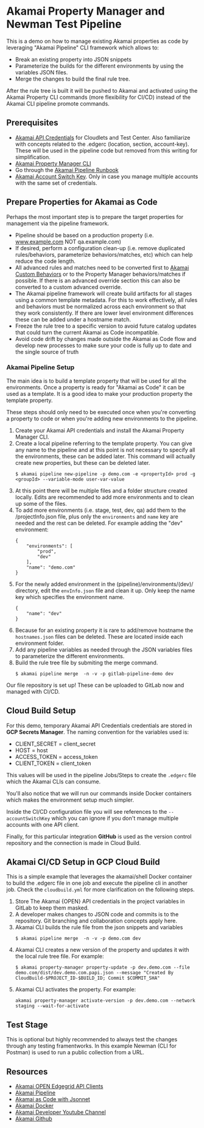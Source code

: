 # Akamai Property Manager and Newman Test Pipeline

This is a demo on how to manage existing Akamai properties as code by leveraging "Akamai Pipeline" CLI framework which allows to:

* Break an existing property into JSON snippets
* Parameterize the builds for the different environments by using the variables JSON files.
* Merge the changes to build the final rule tree. 

After the rule tree is built it will be pushed to Akamai and activated using the Akamai Property CLI commands (more flexibility for CI/CD) instead of the Akamai CLI pipeline promote commands.

## Prerequisites
- [Akamai API Credentials](https://techdocs.akamai.com/developer/docs/set-up-authentication-credentials) for Cloudlets and Test Center. Also familiarize with concepts related to the .edgerc (location, section, account-key). These will be used in the pipeline code but removed from this writing for simplification.
- [Akamai Property Manager CLI](https://github.com/akamai/cli-property-manager)
- Go through the [Akamai Pipeline Runbook](https://developer.akamai.com/resource/whitepaper/akamai-pipeline-cli-framework-runbook/direct)
- [Akamai Account Switch Key](https://techdocs.akamai.com/developer/docs/manage-many-accounts-with-one-api-client). Only in case you manage multiple accounts with the same set of credentials.

## Prepare Properties for Akamai as Code
Perhaps the most important step is to prepare the target properties for management via the pipeline framework.

* Pipeline should be based on a production property (i.e. www.example.com NOT qa.example.com)
* If desired, perform a configuration clean-up (i.e. remove duplicated rules/behaviors, parameterize behaviors/matches, etc) which can help reduce the code length.
* All advanced rules and matches need to be converted first to [Akamai Custom Behaviors](https://developer.akamai.com/blog/2018/04/26/custom-behaviors-property-manager-papi) or to the Property Manager behaviors/matches if possible. If there is an advanced override section this can also be converted to a custom advanced override.
* The Akamai pipeline framework will create build artifacts for all stages using a common template metadata. For this to work effectively, all rules and behaviors must be normalized across each environment so that they work consistently. If there are lower level environment differences these can be added under a hostname match.
* Freeze the rule tree to a specific version to avoid future catalog updates that could turn the current Akamai as Code incompatible.
* Avoid code drift by changes made outside the Akamai as Code flow and develop new processes to make sure your code is fully up to date and the single source of truth

### Akamai Pipeline Setup
The main idea is to build a template property that will be used for all the environments. Once a property is ready for "Akamai as Code" it can be used as a template. It is a good idea to make your production property the template property.

These steps should only need to be executed once when you're converting a property to code or when you're adding new environments to the pipeline.

1. Create your Akamai API credentials and install the Akamai Property Manager CLI.
2. Create a local pipeline referring to the template property. You can give any name to the pipeline and at this point is not necessary to specify all the environments, these can be added later. This command will actually create new properties, but these can be deleted later.
    ```
    $ akamai pipeline new-pipeline -p demo.com -e <propertyId> prod -g <groupId> --variable-mode user-var-value
    ```
3. At this point there will be multiple files and a folder structure created locally. Edits are recommended to add more environments and to clean up some of the files.
4. To add more environments (i.e. stage, test, dev, qa) add them to the /projectInfo.json file, plus only the `environments` and `name` key are needed and the rest can be deleted. For example adding the "dev" environment:
    ```
    {
        "environments": [
            "prod",
            "dev"
        ],
        "name": "demo.com"
    }
    ```
5. For the newly added environment in the (pipeline)/environments/(dev)/ directory, edit the `envInfo.json` file and clean it up. Only keep the name key which specifies the environment name.
    ```
    {
        "name": "dev"
    } 
    ```
6. Because for an existing property it is rare to add/remove hostname the `hostnames.json` files can be deleted. These are located inside each environment folder.
7. Add any pipeline variables as needed through the JSON variables files to parameterize the different environments.
8. Build the rule tree file by submiting the merge command.
    ```
    $ akamai pipeline merge  -n -v -p gitlab-pipeline-demo dev
    ```
Our file repository is set up! These can be uploaded to GitLab now and managed with CI/CD.

## Cloud Build Setup
For this demo, temporary Akamai API Credentials credentials are stored in **GCP Secrets Manager**. The naming convention for the variables used is:

- CLIENT_SECRET = client_secret
- HOST = host
- ACCESS_TOKEN = access_token
- CLIENT_TOKEN = client_token

This values will be used in the pipeline Jobs/Steps to create the `.edgerc` file which the Akamai CLIs can consume.

You'll also notice that we will run our commands inside Docker containers which makes the environment setup much simpler.

Inside the CI/CD configuration file you will see references to the `--accountSwitchKey` which you can ignore if you don't manage multiple accounts with one API client.

Finally, for this particular integration **GitHub** is used as the version control repository and the connection is made in Cloud Build.

## Akamai CI/CD Setup in GCP Cloud Build
This is a simple example that leverages the akamai/shell Docker container to build the .edgerc file in one job and execute the pipeline cli in another job. Check the `cloudbuild.yml` for more clarification on the following steps.

1. Store The Akamai {OPEN} API credentials in the project variables in GitLab to keep them masked.
2. A developer makes changes to JSON code and commits is to the repository. Git branching and collaboration concepts apply here.
4. Akamai CLI builds the rule file from the json snippets and variables
    ```
    $ akamai pipeline merge  -n -v -p demo.com dev
    ```
5. Akamai CLI creates a new version of the property and updates it with the local rule tree file. For example:
    ```
    $ akamai property-manager property-update -p dev.demo.com --file demo.com/dist/dev.demo.com.papi.json --message "Created By CloudBuild-$PROJECT_ID-$BUILD_ID; Commit $COMMIT_SHA"
    ```
6. Akamai CLI activates the property. For example:
    ```
    akamai property-manager activate-version -p dev.demo.com --network staging --wait-for-activate
    ```

## Test Stage
This is optional but highly recommended to always test the changes through any testing framentworks. In this example Newman (CLI for Postman) is used to run a public collection from a URL.

## Resources
- [Akamai OPEN Edgegrid API Clients](https://techdocs.akamai.com/developer/docs/authenticate-with-edgegrid)
- [Akamai Pipeline](https://developer.akamai.com/devops/use-cases/akamai-pipeline)
- [Akamai as Code with Jsonnet](https://developer.akamai.com/blog/2021/04/28/akamai-code-jsonnet)
- [Akamai Docker](https://github.com/akamai/akamai-docker)
- [Akamai Developer Youtube Channel](https://www.youtube.com/c/AkamaiDeveloper)
- [Akamai Github](https://github.com/akamai)